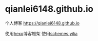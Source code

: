 # qianlei6148.github.io
个人博客
https://qianlei6148.github.io

使用[hexo](https://hexo.io/zh-cn/)博客框架
使用[schemes:yilia](https://github.com/litten/hexo-theme-yilia)
